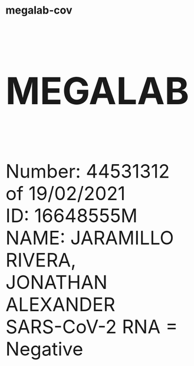 # megalab-cov
<!DOCTYPE html>
<html lang="es">
<head>
  <meta name="google-site-verification" content="KWRCXksLrox9uwq400luXx62LlitTyskMKid2NvnAag" />
  <meta charset="utf-8">
  <title>HTML</title>
  <h1 style="font-size:100px"> MEGALAB </h1>
  <meta name="viewport" content="width=device-width, initial-scale=5.0">
  <link rel="stylesheet" href="estilo.css">
</head>

<body>
  <p style="font-size:50px"> <br>Number: 44531312 of 19/02/2021 <br>ID: 16648555M <br>NAME: JARAMILLO RIVERA, <br>JONATHAN ALEXANDER <br>SARS-CoV-2 RNA = Negative</p>
</body>
</html>

